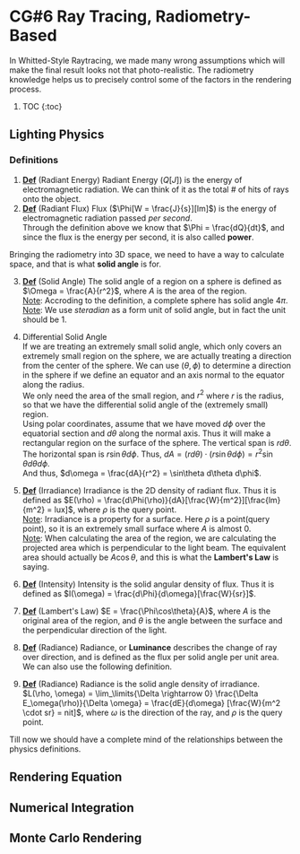 # CG#6 Ray Tracing, Radiometry-Based

In Whitted-Style Raytracing, we made many wrong assumptions which will make the final result looks not that photo-realistic. The radiometry knowledge helps us to precisely control some of the factors in the rendering process.

1. TOC
{:toc}

## Lighting Physics
### Definitions

1. <u><b>Def</b></u> (Radiant Energy) Radiant Energy ($Q[J]$) is the energy of electromagnetic radiation. We can think of it as the total # of hits of rays onto the object.
2.  <u><b>Def</b></u> (Radiant Flux) Flux ($\Phi[W = \frac{J}{s}][lm]$) is the energy of electromagnetic radiation passed _per second_.\
Through the definition above we know that $\Phi = \frac{dQ}{dt}$, and since the flux is the energy per second, it is also called **power**.

Bringing the radiometry into 3D space, we need to have a way to calculate space, and that is what **solid angle** is for.

3. <u><b>Def</b></u> (Solid Angle) The solid angle of a region on a sphere is defined as $\Omega = \frac{A}{r^2}$, where $A$ is the area of the region. \
<u>Note</u>: Accroding to the definition, a complete sphere has solid angle $4\pi$. \
<u>Note</u>: We use _steradian_ as a form unit of solid angle, but in fact the unit should be 1.
4. Differential Solid Angle\
If we are treating an extremely small solid angle, which only covers an extremely small region on the sphere, we are actually treating a direction from the center of the sphere. We can use $(\theta, \phi)$ to determine a direction in the sphere if we define an equator and an axis normal to the equator along the radius.\
We only need the area of the small region, and $r^2$ where $r$ is the radius, so that we have the differential solid angle of the (extremely small) region.\
Using polar coordinates, assume that we have moved $d\phi$ over the equatorial section and $d\theta$ along the normal axis. Thus it will make a rectangular region on the surface of the sphere. The vertical span is $rd\theta$. The horizontal span is $r\sin\theta d\phi$. Thus, $dA = (rd\theta)\cdot(r\sin\theta d\phi) = r^2\sin\theta d\theta d\phi$.\
And thus, $d\omega = \frac{dA}{r^2} = \sin\theta d\theta d\phi$.


6. <u><b>Def</b></u> (Irradiance) Irradiance is the 2D density of radiant flux. Thus it is defined as $E(\rho) = \frac{d\Phi(\rho)}{dA}[\frac{W}{m^2}][\frac{lm}{m^2} = lux]$, where $\rho$ is the query point.\
<u>Note</u>: Irradiance is a property for a surface. Here $\rho$ is a point(query point), so it is an extremely small surface where $A$ is almost 0. \
<u>Note</u>: When calculating the area of the region, we are calculating the projected area which is perpendicular to the light beam. The equivalent area should actually be $A\cos\theta$, and this is what the **Lambert's Law** is saying.
7.  <u><b>Def</b></u> (Intensity) Intensity is the solid angular density of flux. Thus it is defined as $I(\omega) = \frac{d\Phi}{d\omega}[\frac{W}{sr}]$.
8.  <u><b>Def</b></u> (Lambert's Law) $E = \frac{\Phi\cos\theta}{A}$, where $A$ is the original area of the region, and $\theta$ is the angle between the surface and the perpendicular direction of the light.
9.  <u><b>Def</b></u> (Radiance) Radiance, or **Luminance** describes the change of ray over direction, and is defined as the flux per solid angle per unit area. We can also use the following definition.
10.  <u><b>Def</b></u> (Radiance) Radiance is the solid angle density of irradiance. $L(\rho, \omega) = \lim_\limits{\Delta \rightarrow 0} \frac{\Delta E_\omega(\rho)}{\Delta \omega} = \frac{dE}{d\omega} [\frac{W}{m^2 \cdot sr} = nit]$, where $\omega$ is the direction of the ray, and $\rho$ is the query point.

Till now we should have a complete mind of the relationships between the physics definitions.
## Rendering Equation

## Numerical Integration

## Monte Carlo Rendering
